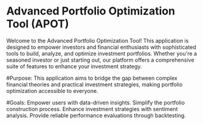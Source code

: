 # Advanced Portfolio Optimization Tool (APOT)
Welcome to the Advanced Portfolio Optimization Tool!
This application is designed to empower investors and financial enthusiasts with sophisticated tools to build, analyze, and optimize investment portfolios. Whether you're a seasoned investor or just starting out, our platform offers a comprehensive suite of features to enhance your investment strategy.

#Purpose:
This application aims to bridge the gap between complex financial theories and practical investment strategies, making portfolio optimization accessible to everyone.

#Goals:
Empower users with data-driven insights.
Simplify the portfolio construction process.
Enhance investment strategies with sentiment analysis.
Provide reliable performance evaluations through backtesting.
